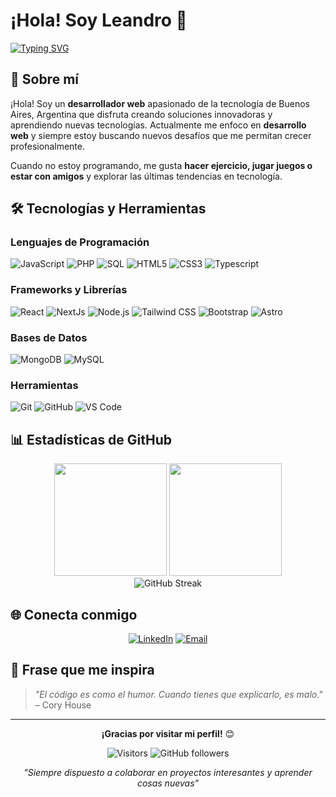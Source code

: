 # ¡Hola! Soy Leandro 👋 

[![Typing SVG](https://readme-typing-svg.herokuapp.com?font=Fira+Code&weight=500&size=32&pause=1000&center=true&width=435&lines=Front-end+Developer)](https://git.io/typing-svg)

## 🚀 Sobre mí

¡Hola! Soy un **desarrollador web** apasionado de la tecnología de Buenos Aires, Argentina que disfruta creando soluciones innovadoras y aprendiendo nuevas tecnologías. Actualmente me enfoco en **desarrollo web** y siempre estoy buscando nuevos desafíos que me permitan crecer profesionalmente.

Cuando no estoy programando, me gusta **hacer ejercicio, jugar juegos o estar con amigos** y explorar las últimas tendencias en tecnología.

## 🛠️ Tecnologías y Herramientas

### Lenguajes de Programación
![JavaScript](https://img.shields.io/badge/-JavaScript-F7DF1E?style=flat-square&logo=javascript&logoColor=black)
![PHP](https://img.shields.io/badge/-PHP-777BB4?style=flat-square&logo=php&logoColor=white)
![SQL](https://img.shields.io/badge/-SQL-4479A1?style=flat-square&logo=postgresql&logoColor=white)
![HTML5](https://img.shields.io/badge/-HTML5-E34F26?style=flat-square&logo=html5&logoColor=white)
![CSS3](https://img.shields.io/badge/-CSS3-1572B6?style=flat-square&logo=css3&logoColor=white)
![Typescript](https://shields.io/badge/TypeScript-3178C6?logo=TypeScript&logoColor=FFF&style=flat-square)

### Frameworks y Librerías
![React](https://img.shields.io/badge/-React-61DAFB?style=flat-square&logo=react&logoColor=black)
![NextJs](https://img.shields.io/badge/NextJs-000000?style=flat&logo=next.js&logoColor=white)
![Node.js](https://img.shields.io/badge/-Node.js-339933?style=flat-square&logo=node.js&logoColor=white)
![Tailwind CSS](https://img.shields.io/badge/-Tailwind%20CSS-38B2AC?style=flat-square&logo=tailwind-css&logoColor=white)
![Bootstrap](https://img.shields.io/badge/-Bootstrap-7952B3?style=flat-square&logo=bootstrap&logoColor=white)
![Astro](https://img.shields.io/badge/Astro-BC52EE?logo=astro&logoColor=fff)

### Bases de Datos
![MongoDB](https://img.shields.io/badge/-MongoDB-47A248?style=flat-square&logo=mongodb&logoColor=white)
![MySQL](https://img.shields.io/badge/-MySQL-4479A1?style=flat-square&logo=mysql&logoColor=white)

### Herramientas
![Git](https://img.shields.io/badge/-Git-F05032?style=flat-square&logo=git&logoColor=white)
![GitHub](https://img.shields.io/badge/-GitHub-181717?style=flat-square&logo=github&logoColor=white)
![VS Code](https://img.shields.io/badge/-VS%20Code-007ACC?style=flat-square&logo=visual-studio-code&logoColor=white)

## 📊 Estadísticas de GitHub

<div align="center">
  <img height="180em" src="https://github-readme-stats.vercel.app/api?username=Leanfch&show_icons=true&theme=radical&include_all_commits=true&count_private=true"/>
  <img height="180em" src="https://github-readme-stats.vercel.app/api/top-langs/?username=Leanfch&layout=compact&theme=radical"/>
</div>

<div align="center">
  <img src="https://github-readme-streak-stats.herokuapp.com/?user=Leanfch&theme=radical" alt="GitHub Streak" />
</div>

## 🌐 Conecta conmigo

<div align="center">
  
[![LinkedIn](https://img.shields.io/badge/-LinkedIn-0A66C2?style=for-the-badge&logo=linkedin&logoColor=white)](https://www.linkedin.com/in/chapototleandro/)
[![Email](https://img.shields.io/badge/-Email-D14836?style=for-the-badge&logo=gmail&logoColor=white)](mailto:lean94@gmail.com)

</div>

## 💭 Frase que me inspira

> *"El código es como el humor. Cuando tienes que explicarlo, es malo."* – Cory House

---

<div align="center">
  
**¡Gracias por visitar mi perfil!** 😊

![Visitors](https://visitor-badge.laobi.icu/badge?page_id=Leanfch.Leanfch)
![GitHub followers](https://img.shields.io/github/followers/[tu-usuario]?label=Seguidores&style=social)

*"Siempre dispuesto a colaborar en proyectos interesantes y aprender cosas nuevas"*

</div>
